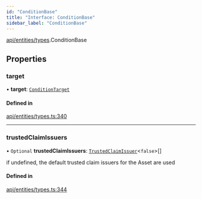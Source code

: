 ```yaml
---
id: "ConditionBase"
title: "Interface: ConditionBase"
sidebar_label: "ConditionBase"
---
```


[api/entities/types](../../../../../modules/API/Entities/Types/Types.md).ConditionBase

## Properties

### target

• **target**: [`ConditionTarget`](../../../../../enums/API/Entities/Types/ConditionTarget/ConditionTarget.md)

#### Defined in

[api/entities/types.ts:340](https://github.com/PolymeshAssociation/polymesh-sdk/blob/49a0066c3/src/api/entities/types.ts#L340)

___

### trustedClaimIssuers

• `Optional` **trustedClaimIssuers**: [`TrustedClaimIssuer`](../TrustedClaimIssuer/TrustedClaimIssuer.md)\<``false``\>[]

if undefined, the default trusted claim issuers for the Asset are used

#### Defined in

[api/entities/types.ts:344](https://github.com/PolymeshAssociation/polymesh-sdk/blob/49a0066c3/src/api/entities/types.ts#L344)
